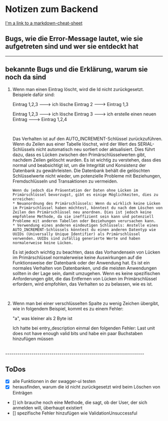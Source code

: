 # Notizen zum Backend
[I'm a link to a markdown-cheat-sheet](https://github.com/adam-p/markdown-here/wiki/Markdown-Cheatsheet)

## Bugs, wie die Error-Message lautet, wie sie aufgetreten sind und wer sie entdeckt hat

------------------------------------------------------------------------------------

## bekannte Bugs und die Erklärung, warum sie noch da sind
1. <p>Wenn man einen Eintrag löscht, wird die Id nicht zurückgesetzt. Beispiele dafür sind:</p>
   <p>Eintrag 1,2,3    --->   ich lösche Eintrag 2   --->   Eintrag 1,3</p>
   <p>Eintrag 1,2,3   --->   ich lösche Eintrag 3   --->   ich erstelle einen neuen Eintrag   --->   Eintrag 1,2,4</p>
   <br>
   <p>Das Verhalten ist auf den AUTO_INCREMENT-Schlüssel zurückzuführen. Wenn du Zeilen aus einer Tabelle löschst, wird der Wert des SERIAL-Schlüssels nicht automatisch neu sortiert oder aktualisiert. Dies führt dazu, dass es Lücken zwischen den Primärschlüsselwerten gibt, nachdem Zeilen gelöscht wurden. Es ist wichtig zu verstehen, dass dies normal und beabsichtigt ist, um die Integrität und Konsistenz der Datenbank zu gewährleisten. Die Datenbank behält die gelöschten Schlüsselwerte nicht wieder, um potenzielle Probleme mit Beziehungen, Fremdschlüsseln und Transaktionen zu vermeiden.</p>
       
       Wenn du jedoch die Präsentation der Daten ohne Lücken im Primärschlüssel bevorzugst, gibt es einige Möglichkeiten, dies zu erreichen:
       * Neuanordnung des Primärschlüssels: Wenn du wirklich keine Lücken im Primärschlüssel haben möchtest, könntest du nach dem Löschen von Zeilen den Primärschlüssel neu anordnen. Dies ist jedoch keine empfohlene Methode, da sie ineffizient sein kann und potenziell Probleme mit anderen Tabellen oder Beziehungen verursachen kann.
       * Verwendung eines anderen eindeutigen Schlüssels: Anstelle eines AUTO_INCREMENT-Schlüssels könntest du einen anderen Datentyp wie UUIDs (Universally Unique Identifier) als Primärschlüssel verwenden. UUIDs sind zufällig generierte Werte und haben normalerweise keine Lücken.
   <p>Es ist jedoch wichtig zu beachten, dass das Vorhandensein von Lücken im Primärschlüssel normalerweise keine Auswirkungen auf die Funktionsweise der Datenbank oder der Anwendung hat. Es ist ein normales Verhalten von Datenbanken, und die meisten Anwendungen sollten in der Lage sein, damit umzugehen. Wenn es keine spezifischen Anforderungen gibt, die das Entfernen von Lücken im Primärschlüssel erfordern, wird empfohlen, das Verhalten so zu belassen, wie es ist.</p>
<br>

2. <p>Wenn man bei einer verschlüsselten Spalte zu wenig Zeichen übergibt, wie in folgendem Beispiel, kommt es zu einem Fehler:</p>
   <p>"a", was kleiner als 2 Byte ist</p>
   <p>Ich hatte bei entry_description einmal den folgenden Fehler: Last unit does not have enough valid bits und habe ein paar Buchstaben hinzufügen müssen</p>

<br>
---------------------------------------------------------------------

## ToDos
- [x] alle Funktionen in der swagger-ui testen
- [x] herausfinden, warum die id nicht zurückgesetzt wird beim Löschen von Einträgen
- [] ich brauche noch eine Methode, die sagt, ob der User, der sich anmelden will, überhaupt existiert
- [] spezifische Fehler hinzufügen wie ValidationUnsuccessful